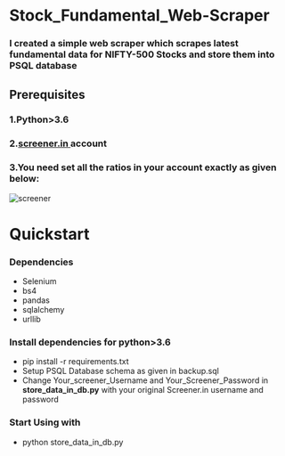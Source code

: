 # Stock_Fundamental_Web-Scraper
### I created a simple web scraper which scrapes latest fundamental data for NIFTY-500 Stocks and store them into PSQL database 
## Prerequisites
### 1.Python>3.6
### 2.[screener.in ](https://www.screener.in/)account
### 3.You need set all the ratios in your account exactly as given below:
![screener](https://user-images.githubusercontent.com/32850887/83355606-23336900-a37e-11ea-81d5-af063408b518.png)
#  Quickstart
### Dependencies
* Selenium
* bs4
* pandas
* sqlalchemy
* urllib

### Install dependencies for python>3.6
* pip install -r requirements.txt
* Setup PSQL Database schema as given in backup.sql
* Change Your_screener_Username and Your_Screener_Password in **store_data_in_db.py** with your original Screener.in username and password
### Start Using with
* python store_data_in_db.py

